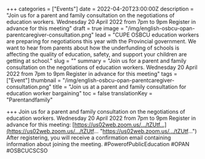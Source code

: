 +++
categories = ["Events"]
date = 2022-04-20T23:00:00Z
description = "Join us for a parent and family consultation on the negotiations of education workers. Wednesday 20 April 2022 from 7pm to 9pm Register in advance for this meeting"
draft = true
image = "/img/english-osbcu-opan-parentcaregiver-consultation.png"
lead = "CUPE OSBCU education workers are preparing for negotiations this year with the Provincial government. We want to hear from parents about how the underfunding of schools is affecting the quality of education, safety, and support your children are getting at school."
slug = ""
summary = "Join us for a parent and family consultation on the negotiations of education workers. Wednesday 20 April 2022 from 7pm to 9pm Register in advance for this meeting"
tags = ["Event"]
thumbnail = "/img/english-osbcu-opan-parentcaregiver-consultation.png"
title = "Join us at a parent and family consultation for education worker bargaining"
toc = false
translationKey = "Parentandfamily"

+++
Join us for a parent and family consultation on the negotiations of education workers. Wednesday 20 April 2022 from 7pm to 9pm Register in advance for this meeting: [https://us02web.zoom.us/.../tZUtf...](https://us02web.zoom.us/.../tZUtf... "https://us02web.zoom.us/.../tZUtf...") After registering, you will receive a confirmation email containing information about joining the meeting. #PowerofPublicEducation #OPAN #OSBCUCSCSO